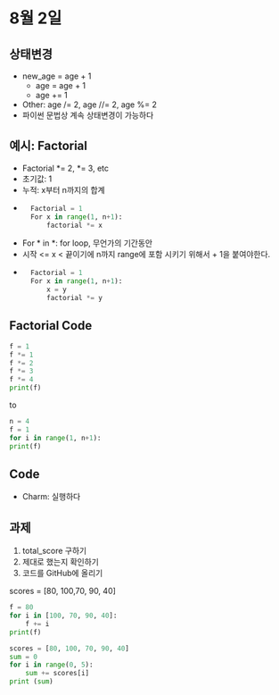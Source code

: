 # 8월 2일

## 상태변경
* new_age = age + 1
    * age = age + 1
    * age += 1
* Other: age /= 2, age //= 2, age %= 2
* 파이썬 문법상 계속 상태변경이 가능하다

## 예시: Factorial
* Factorial *= 2, *= 3, etc
* 초기값: 1
* 누적: x부터 n까지의 합계
* ```py
    Factorial = 1 
    For x in range(1, n+1): 
        factorial *= x
    ```
* For * in *: for loop, 무언가의 기간동안
* 시작 <= x < 끝이기에 n까지 range에 포함 시키기 위해서 + 1을 붙여야한다. 
* ```py
    Factorial = 1 
    For x in range(1, n+1): 
        x = y
        factorial *= y
    ```

## Factorial Code
```py
f = 1
f *= 1
f *= 2
f *= 3
f *= 4
print(f)
```
to
```py
n = 4
f = 1
for i in range(1, n+1):
print(f)
```

## Code
* Charm: 실행하다

## 과제
1. total_score 구하기
2. 제대로 했는지 확인하기
3. 코드를 GitHub에 올리기

scores = [80, 100,70, 90, 40]

```py
f = 80
for i in [100, 70, 90, 40]:
    f += i
print(f)
```

```py
scores = [80, 100, 70, 90, 40]
sum = 0
for i in range(0, 5):
    sum += scores[i]
print (sum)
```
